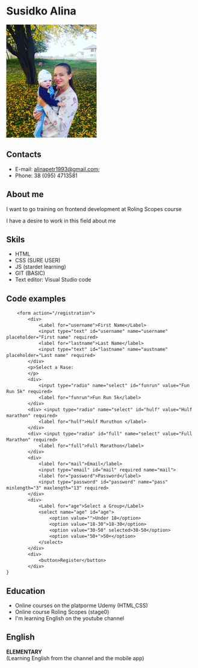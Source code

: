 # Susidko Alina
![foto](154014606228008d6d73915b7505708b914e298d7e0f1e35d299878a7dbf85d48a453b1df19b598e4b35abfbbd31fb5a25bcc93824475982f08c3fff96c6a6ee15da60bab556a.jpg)
## Contacts
* E-mail: alinapetr1993@gmail.com;
* Phone: 38 (095) 4713581

## About me

I want to go training on frontend development at Roling Scopes course  

I have a desire to work in this field
 about me
 
## Skils

* HTML
* CSS (SURE USER)
* JS (stardet learning)
* GIT (BASIC)
* Text editor: Visual Studio code

## Code examples

``` <h1>Race Registration!</h1>
    <form action="/registration">
        <div>
            <Label for="username">First Name</Label>
            <input type="text" id="username" name="username" placeholder="First name" required>
            <label for="lastname">Last Name</label>
            <input type="text" id="lastname" name="austname" placeholder="Last name" required>
        </div>
        <p>Select a Rase:
        </p>
        <div>
            <input type="radio" name="select" id="funrun" value="Fun Run 5k" required>
            <label for="funrun">Fun Run 5k</label>
        </div>
        <div> <input type="radio" name="select" id="hulf" value="Hulf marathon" required>
            <label for="hulf">Hulf Muruthon </label>
        </div>
        <div> <input type="radio" id="full" name="select" value="Full Marathon" required>
            <label for="full">Full Marathon</label>
        </div>
        <div>
            <label for="mail">Email</label>
            <input type="email" id="mail" required name="mail">
            <label for="password">Password</label>
            <input type="password" id="password" name="pass" minlength="3" maxlength="13" required>
        </div>
        <div>
            <Label for="age">Select a Group</Label>
            <select name="age" id="age">
                <option value="">Under 18</option>
                <option value="18-30">18-30</option>
                <option value="30-50" selected>30-50</option>
                <option value="50+">50+</option>
            </select>
        </div>
        <div>
            <button>Register</button>
        </div>
}
```
## Education

* Online courses on the platporme Udemy (HTML,CSS)
* Online course Roling Scopes (stage0)
* I'm learning English on the youtube channel

## English  

**ELEMENTARY** <br> 
(Learning English from the channel and the mobile app) 
